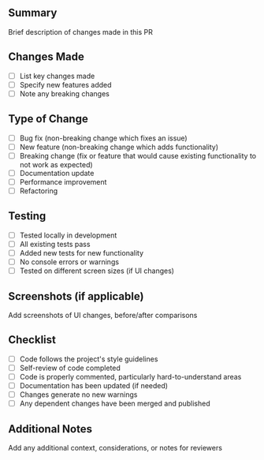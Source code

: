 ## Summary

Brief description of changes made in this PR

## Changes Made

- [ ] List key changes made
- [ ] Specify new features added
- [ ] Note any breaking changes

## Type of Change

- [ ] Bug fix (non-breaking change which fixes an issue)
- [ ] New feature (non-breaking change which adds functionality)
- [ ] Breaking change (fix or feature that would cause existing functionality to not work as expected)
- [ ] Documentation update
- [ ] Performance improvement
- [ ] Refactoring

## Testing

- [ ] Tested locally in development
- [ ] All existing tests pass
- [ ] Added new tests for new functionality
- [ ] No console errors or warnings
- [ ] Tested on different screen sizes (if UI changes)

## Screenshots (if applicable)

Add screenshots of UI changes, before/after comparisons

## Checklist

- [ ] Code follows the project's style guidelines
- [ ] Self-review of code completed
- [ ] Code is properly commented, particularly hard-to-understand areas
- [ ] Documentation has been updated (if needed)
- [ ] Changes generate no new warnings
- [ ] Any dependent changes have been merged and published

## Additional Notes

Add any additional context, considerations, or notes for reviewers
